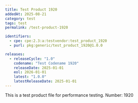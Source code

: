 ```yaml
---
title: Test Product 1920
addedAt: 2025-08-21
category: test
tags: test
permalink: /test-product-1920

identifiers:
  - cpe: cpe:2.3:a:testvendor:test_product_1920
  - purl: pkg:generic/test_product_1920@1.0.0

releases:
  - releaseCycle: "1.0"
    codename: "Test Codename 1920"
    releaseDate: 2025-01-01
    eol: 2026-01-01
    latest: "1.0.0"
    latestReleaseDate: 2025-01-01
---
```


This is a test product file for performance testing. Number: 1920
